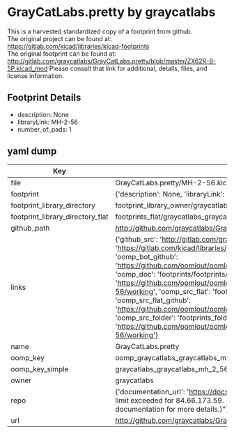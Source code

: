 # GrayCatLabs.pretty by graycatlabs  
This is a harvested standardized copy of a footprint from github.  
The original project can be found at:  
https://gitlab.com/kicad/libraries/kicad-footprints  
The original footprint can be found at:
http://gitlab.com/graycatlabs/GrayCatLabs.pretty/blob/master/ZX62R-B-5P.kicad_mod
Please consult that link for additional, details, files, and license information.  
## Footprint Details
* description: None  
* libraryLink: MH-2-56  
* number_of_pads: 1  
## yaml dump  
| Key | Value |  
| --- | --- |  
| file | GrayCatLabs.pretty/MH-2-56.kicad_mod |  
| footprint | {'description': None, 'libraryLink': 'MH-2-56', 'number_of_pads': 1} |  
| footprint_library_directory | footprint_library_owner/graycatlabs_GrayCatLabs.pretty |  
| footprint_library_directory_flat | footprints_flat/graycatlabs_graycatlabs_mh_2_56/working |  
| github_path | http://github.com/graycatlabs/GrayCatLabs.pretty/blob/master/MH-2-56.kicad_mod |  
| links | {'github_src': 'http://gitlab.com/graycatlabs/GrayCatLabs.pretty/blob/master/ZX62R-B-5P.kicad_mod', 'github_src_repo': 'https://gitlab.com/kicad/libraries/kicad-footprints', 'oomp_bot': 'footprints/graycatlabs_graycatlabs_mh_2_56/working', 'oomp_bot_github': 'https://github.com/oomlout/oomlout_oomp_footprint_bot/tree/main/footprints/graycatlabs_graycatlabs_mh_2_56/working', 'oomp_doc': 'footprints/footprints/graycatlabs/GrayCatLabs/MH-2-56/working/', 'oomp_doc_github': 'https://github.com/oomlout/oomlout_oomp_footprint_doc/tree/main/footprints/footprints/graycatlabs/GrayCatLabs/MH-2-56/working', 'oomp_src_flat': 'footprints_flat/footprints_flat/graycatlabs_graycatlabs_mh_2_56/working', 'oomp_src_flat_github': 'https://github.com/oomlout/oomlout_oomp_footprint_src/tree/main/footprints_flat/graycatlabs_graycatlabs_mh_2_56/working', 'oomp_src_folder': 'footprints_folder/footprints_folder/graycatlabs/GrayCatLabs/MH-2-56/working', 'oomp_src_folder_github': 'https://github.com/oomlout/oomlout_oomp_footprint_src/tree/main/footprints_folder/graycatlabs/GrayCatLabs/MH-2-56/working'} |  
| name | GrayCatLabs.pretty |  
| oomp_key | oomp_graycatlabs_graycatlabs_mh_2_56 |  
| oomp_key_simple | graycatlabs_graycatlabs_mh_2_56 |  
| owner | graycatlabs |  
| repo | {'documentation_url': 'https://docs.github.com/rest/overview/resources-in-the-rest-api#rate-limiting', 'message': "API rate limit exceeded for 84.66.173.59. (But here's the good news: Authenticated requests get a higher rate limit. Check out the documentation for more details.)"} |  
| url | http://github.com/graycatlabs/GrayCatLabs.pretty |  

